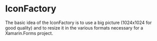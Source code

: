# IconFactory
The basic idea of the IconFactory is to use a big picture (1024x1024 for good quality) and to resize it in the various formats necessary for a Xamarin.Forms project.


